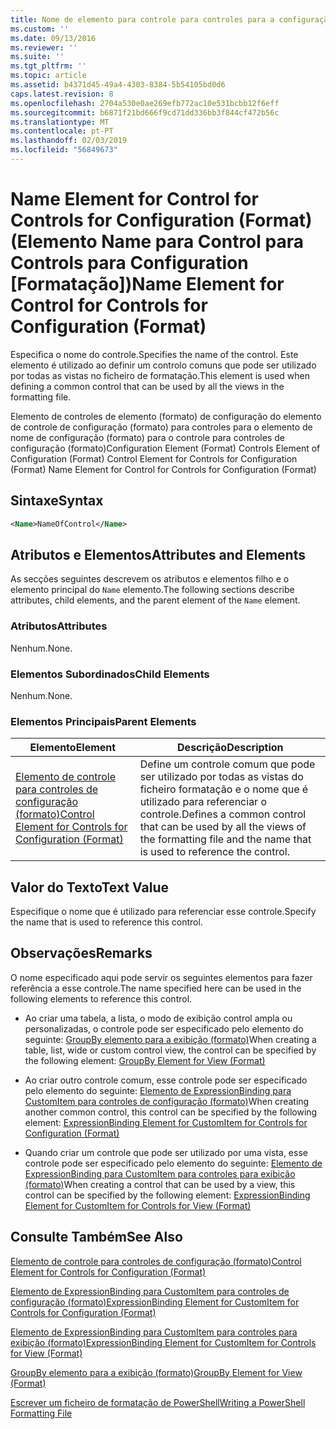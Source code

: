 ```yaml
---
title: Nome de elemento para controle para controles para a configuração (formato) | Documentos da Microsoft
ms.custom: ''
ms.date: 09/13/2016
ms.reviewer: ''
ms.suite: ''
ms.tgt_pltfrm: ''
ms.topic: article
ms.assetid: b4371d45-49a4-4303-8384-5b54105bd0d6
caps.latest.revision: 8
ms.openlocfilehash: 2704a530e0ae269efb772ac10e531bcbb12f6eff
ms.sourcegitcommit: b6871f21bd666f9cd71dd336bb3f844cf472b56c
ms.translationtype: MT
ms.contentlocale: pt-PT
ms.lasthandoff: 02/03/2019
ms.locfileid: "56849673"
---
```

# <a name="name-element-for-control-for-controls-for-configuration-format"></a><span data-ttu-id="d8671-102">Name Element for Control for Controls for Configuration (Format) (Elemento Name para Control para Controls para Configuration [Formatação])</span><span class="sxs-lookup"><span data-stu-id="d8671-102">Name Element for Control for Controls for Configuration (Format)</span></span>

<span data-ttu-id="d8671-103">Especifica o nome do controle.</span><span class="sxs-lookup"><span data-stu-id="d8671-103">Specifies the name of the control.</span></span> <span data-ttu-id="d8671-104">Este elemento é utilizado ao definir um controlo comuns que pode ser utilizado por todas as vistas no ficheiro de formatação.</span><span class="sxs-lookup"><span data-stu-id="d8671-104">This element is used when defining a common control that can be used by all the views in the formatting file.</span></span>

<span data-ttu-id="d8671-105">Elemento de controles de elemento (formato) de configuração do elemento de controle de configuração (formato) para controles para o elemento de nome de configuração (formato) para o controle para controles de configuração (formato)</span><span class="sxs-lookup"><span data-stu-id="d8671-105">Configuration Element (Format) Controls Element of Configuration (Format) Control Element for Controls for Configuration (Format) Name Element for Control for Controls for Configuration (Format)</span></span>

## <a name="syntax"></a><span data-ttu-id="d8671-106">Sintaxe</span><span class="sxs-lookup"><span data-stu-id="d8671-106">Syntax</span></span>

```xml
<Name>NameOfControl</Name>

```

## <a name="attributes-and-elements"></a><span data-ttu-id="d8671-107">Atributos e Elementos</span><span class="sxs-lookup"><span data-stu-id="d8671-107">Attributes and Elements</span></span>

<span data-ttu-id="d8671-108">As secções seguintes descrevem os atributos e elementos filho e o elemento principal do `Name` elemento.</span><span class="sxs-lookup"><span data-stu-id="d8671-108">The following sections describe attributes, child elements, and the parent element of the `Name` element.</span></span>

### <a name="attributes"></a><span data-ttu-id="d8671-109">Atributos</span><span class="sxs-lookup"><span data-stu-id="d8671-109">Attributes</span></span>

<span data-ttu-id="d8671-110">Nenhum.</span><span class="sxs-lookup"><span data-stu-id="d8671-110">None.</span></span>

### <a name="child-elements"></a><span data-ttu-id="d8671-111">Elementos Subordinados</span><span class="sxs-lookup"><span data-stu-id="d8671-111">Child Elements</span></span>

<span data-ttu-id="d8671-112">Nenhum.</span><span class="sxs-lookup"><span data-stu-id="d8671-112">None.</span></span>

### <a name="parent-elements"></a><span data-ttu-id="d8671-113">Elementos Principais</span><span class="sxs-lookup"><span data-stu-id="d8671-113">Parent Elements</span></span>

|<span data-ttu-id="d8671-114">Elemento</span><span class="sxs-lookup"><span data-stu-id="d8671-114">Element</span></span>|<span data-ttu-id="d8671-115">Descrição</span><span class="sxs-lookup"><span data-stu-id="d8671-115">Description</span></span>|
|-------------|-----------------|
|[<span data-ttu-id="d8671-116">Elemento de controle para controles de configuração (formato)</span><span class="sxs-lookup"><span data-stu-id="d8671-116">Control Element for Controls for Configuration (Format)</span></span>](./control-element-for-controls-for-configuration-format.md)|<span data-ttu-id="d8671-117">Define um controle comum que pode ser utilizado por todas as vistas do ficheiro formatação e o nome que é utilizado para referenciar o controle.</span><span class="sxs-lookup"><span data-stu-id="d8671-117">Defines a common control that can be used by all the views of the formatting file and the name that is used to reference the control.</span></span>|

## <a name="text-value"></a><span data-ttu-id="d8671-118">Valor do Texto</span><span class="sxs-lookup"><span data-stu-id="d8671-118">Text Value</span></span>

<span data-ttu-id="d8671-119">Especifique o nome que é utilizado para referenciar esse controle.</span><span class="sxs-lookup"><span data-stu-id="d8671-119">Specify the name that is used to reference this control.</span></span>

## <a name="remarks"></a><span data-ttu-id="d8671-120">Observações</span><span class="sxs-lookup"><span data-stu-id="d8671-120">Remarks</span></span>

<span data-ttu-id="d8671-121">O nome especificado aqui pode servir os seguintes elementos para fazer referência a esse controle.</span><span class="sxs-lookup"><span data-stu-id="d8671-121">The name specified here can be used in the following elements to reference this control.</span></span>

- <span data-ttu-id="d8671-122">Ao criar uma tabela, a lista, o modo de exibição control ampla ou personalizadas, o controle pode ser especificado pelo elemento do seguinte: [GroupBy elemento para a exibição (formato)](./groupby-element-for-view-format.md)</span><span class="sxs-lookup"><span data-stu-id="d8671-122">When creating a table, list, wide or custom control view, the control can be specified by the following element: [GroupBy Element for View (Format)](./groupby-element-for-view-format.md)</span></span>

- <span data-ttu-id="d8671-123">Ao criar outro controle comum, esse controle pode ser especificado pelo elemento do seguinte: [Elemento de ExpressionBinding para CustomItem para controles de configuração (formato)](./expressionbinding-element-for-customitem-for-controls-for-configuration-format.md)</span><span class="sxs-lookup"><span data-stu-id="d8671-123">When creating another common control, this control can be specified by the following element: [ExpressionBinding Element for CustomItem for Controls for Configuration (Format)](./expressionbinding-element-for-customitem-for-controls-for-configuration-format.md)</span></span>

- <span data-ttu-id="d8671-124">Quando criar um controle que pode ser utilizado por uma vista, esse controle pode ser especificado pelo elemento do seguinte: [Elemento de ExpressionBinding para CustomItem para controles para exibição (formato)](./expressionbinding-element-for-customitem-for-controls-for-view-format.md)</span><span class="sxs-lookup"><span data-stu-id="d8671-124">When creating a control that can be used by a view, this control can be specified by the following element: [ExpressionBinding Element for CustomItem for Controls for View (Format)](./expressionbinding-element-for-customitem-for-controls-for-view-format.md)</span></span>

## <a name="see-also"></a><span data-ttu-id="d8671-125">Consulte Também</span><span class="sxs-lookup"><span data-stu-id="d8671-125">See Also</span></span>

[<span data-ttu-id="d8671-126">Elemento de controle para controles de configuração (formato)</span><span class="sxs-lookup"><span data-stu-id="d8671-126">Control Element for Controls for Configuration (Format)</span></span>](./control-element-for-controls-for-configuration-format.md)

[<span data-ttu-id="d8671-127">Elemento de ExpressionBinding para CustomItem para controles de configuração (formato)</span><span class="sxs-lookup"><span data-stu-id="d8671-127">ExpressionBinding Element for CustomItem for Controls for Configuration (Format)</span></span>](./expressionbinding-element-for-customitem-for-controls-for-configuration-format.md)

[<span data-ttu-id="d8671-128">Elemento de ExpressionBinding para CustomItem para controles para exibição (formato)</span><span class="sxs-lookup"><span data-stu-id="d8671-128">ExpressionBinding Element for CustomItem for Controls for View (Format)</span></span>](./expressionbinding-element-for-customitem-for-controls-for-view-format.md)

[<span data-ttu-id="d8671-129">GroupBy elemento para a exibição (formato)</span><span class="sxs-lookup"><span data-stu-id="d8671-129">GroupBy Element for View (Format)</span></span>](./groupby-element-for-view-format.md)

[<span data-ttu-id="d8671-130">Escrever um ficheiro de formatação de PowerShell</span><span class="sxs-lookup"><span data-stu-id="d8671-130">Writing a PowerShell Formatting File</span></span>](./writing-a-powershell-formatting-file.md)
